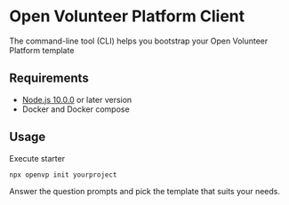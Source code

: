 # Open Volunteer Platform Client 

The command-line tool (CLI) helps you bootstrap your Open Volunteer Platform template

## Requirements

* [Node.js 10.0.0](https://nodejs.org/en/download/) or later version
* Docker and Docker compose

## Usage

Execute starter 
```
npx openvp init yourproject
```
Answer the question prompts and pick the template that suits your needs.
